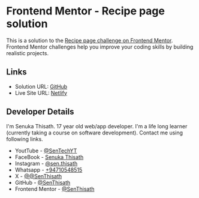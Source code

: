 # Frontend Mentor - Recipe page solution

This is a solution to the [Recipe page challenge on Frontend Mentor](https://www.frontendmentor.io/challenges/recipe-page-KiTsR8QQKm). Frontend Mentor challenges help you improve your coding skills by building realistic projects. 


## Links

- Solution URL: [GitHub](https://github.com/SenThisath/Frontend-Mentor---Recipe-page)
- Live Site URL: [Netlify](https://sentech-recipe-page.netlify.app/)

## Developer Details
I'm Senuka Thisath. 17 year old web/app developer. I'm a life long learner (currently taking a course on software development). Contact me using following links.
- YoutTube - [@SenTechYT](https://www.youtube.com/@SenTechYT)
- FaceBook - [Senuka Thisath](https://web.facebook.com/profile.php?id=100095797141350)
- Instagram - [@sen.thisath](https://www.instagram.com/sen.thisath/)
- Whatsapp - [+94710548515](+94710548515)
- X - [@@SenThisath](https://x.com/SenThisath)
- GitHub - [@SenThisath](https://github.com/SenThisath)
- Frontend Mentor - [@SenThisath](https://www.frontendmentor.io/profile/SenThisath)

